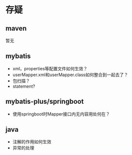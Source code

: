 # 存疑
## maven 
暂无
## mybatis
- xml，properties等配置文件如何生效？
- userMapper.xml和userMapper.class如何整合到一起去了？
- 包扫描？
- statement?
## mybatis-plus/springboot
- 使用springboot时Mapper接口内无内容用处何在？
## java
- 注解的作用如何生效
- 异常的处理 